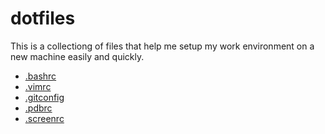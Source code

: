 dotfiles
========

This is a collectiong of files that help me setup my work environment on a new
machine easily and quickly.

* [.bashrc](https://github.com/aawc/dotfiles/blob/master/.bashrc)
* [.vimrc](https://github.com/aawc/dotfiles/blob/master/.vimrc)
* [.gitconfig](https://github.com/aawc/dotfiles/blob/master/.gitconfig)
* [.pdbrc](https://github.com/aawc/dotfiles/blob/master/.pdbrc)
* [.screenrc](https://github.com/aawc/dotfiles/blob/master/.screenrc)
